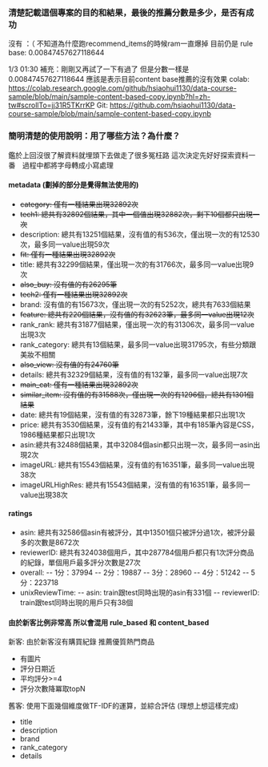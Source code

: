 ### 清楚記載這個專案的目的和結果，最後的推薦分數是多少，是否有成功

沒有 ：（
不知道為什麼跑recommend_items的時候ram一直爆掉
目前仍是 rule base: 0.00847457627118644

1/3 01:30 補充：剛剛又再試了一下有過了 但是分數一樣是0.00847457627118644 應該是表示目前content base推薦的沒有效果
colab: https://colab.research.google.com/github/hsiaohui1130/data-course-sample/blob/main/sample-content-based-copy.ipynb?hl=zh-tw#scrollTo=jj31R5TKrrKP
Git: https://github.com/hsiaohui1130/data-course-sample/blob/main/sample-content-based-copy.ipynb

### 簡明清楚的使用說明：用了哪些方法？為什麼？

鑑於上回沒很了解資料就埋頭下去做走了很多冤枉路
這次決定先好好探索資料一番　過程中都將字母轉成小寫處理
#### metadata (劃掉的部分是覺得無法使用的)
- ~~category: 僅有一種結果出現32892次~~
- ~~tech1: 總共有32892個結果，其中一個值出現32882次，剩下10個都只出現一次~~
- description: 總共有13251個結果，沒有值的有536次，僅出現一次的有12530次，最多同一value出現59次
- ~~fit: 僅有一種結果出現32892次~~
- title: 總共有32299個結果，僅出現一次的有31766次，最多同一value出現9次
- ~~also_buy: 沒有值的有26295筆~~
- ~~tech2: 僅有一種結果出現32892次~~
- brand: 沒有值的有15673次，僅出現一次的有5252次，總共有7633個結果
- ~~feature: 總共有220個結果，沒有值的有32623筆，最多同一value出現12次~~
- rank_rank: 總共有31877個結果，僅出現一次的有31306次，最多同一value出現3次
- rank_category: 總共有13個結果，最多同一value出現31795次，有些分類跟美妝不相關
- ~~also_view: 沒有值的有24760筆~~
- details: 總共有32329個結果，沒有值的有132筆，最多同一value出現7次
- ~~main_cat: 僅有一種結果出現32892次~~
- ~~similar_item: 沒有值的有31588次，僅出現一次的有1296個，總共有1301個結果~~
- date: 總共有19個結果，沒有值的有32873筆，餘下19種結果都只出現1次
- price: 總共有3530個結果，沒有值的有21433筆，其中有185筆內容是CSS，1986種結果都只出現1次
- asin:總共有32488個結果，其中32084個asin都只出現一次，最多同一asin出現2次
- imageURL: 總共有15543個結果，沒有值的有16351筆，最多同一value出現38次
- imageURLHighRes: 總共有15543個結果，沒有值的有16351筆，最多同一value出現38次


#### ratings
- asin: 總共有32586個asin有被評分，其中13501個只被評分過1次，被評分最多的次數是8672次
- reviewerID: 總共有324038個用戶，其中287784個用戶都只有1次評分商品的紀錄，單個用戶最多評分次數是27次
- overall: 
-- 1分：37994
-- 2分：19887
-- 3分：28960
-- 4分：51242
-- 5分：223718
- unixReviewTime: 
-- asin: train跟test同時出現的asin有331個
-- reviewerID: train跟test同時出現的用戶只有38個


#### 由於新客比例非常高 所以會混用 rule_based 和 content_based

新客: 由於新客沒有購買紀錄 推薦優質熱門商品
- 有圖片
- 評分日期近
- 平均評分>=4
- 評分次數降冪取topN


舊客: 使用下面幾個維度做TF-IDF的運算，並綜合評估 (理想上想這樣完成)
- title
- description
- brand
- rank_category
- details

